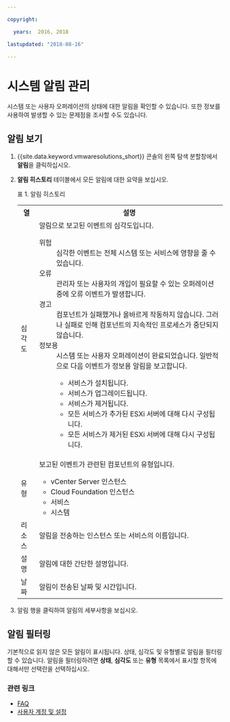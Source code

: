 ```yaml
---

copyright:

  years:  2016, 2018

lastupdated: "2018-08-16"

---
```


# 시스템 알림 관리

시스템 또는 사용자 오퍼레이션의 상태에 대한 알림을 확인할 수 있습니다. 또한 정보를 사용하여 발생할 수 있는 문제점을 조사할 수도 있습니다.

## 알림 보기

1. {{site.data.keyword.vmwaresolutions_short}} 콘솔의 왼쪽 탐색 분할창에서 **알림**을 클릭하십시오.
2. **알림 히스토리** 테이블에서 모든 알림에 대한 요약을 보십시오.

   표 1. 알림 히스토리

    <table>
      <tr>
        <th>열</th>
        <th>설명</th>
      </tr>
      <tr>
        <td>심각도</td>
        <td>알림으로 보고된 이벤트의 심각도입니다.
          <dl class="dl">
          <dt class="dt dlterm">위험</dt>
          <dd class="dd">심각한 이벤트는 전체 시스템 또는 서비스에 영향을 줄 수 있습니다.</dd>
          <dt class="dt dlterm">오류</dt>
          <dd class="dd">관리자 또는 사용자의 개입이 필요할 수 있는 오퍼레이션 중에 오류 이벤트가 발생합니다.</dd>
          <dt class="dt dlterm">경고</dt>
          <dd class="dd">컴포넌트가 실패했거나 올바르게 작동하지 않습니다. 그러나 실패로 인해 컴포넌트의 지속적인 프로세스가 중단되지 않습니다.</dd>
            <dt class="dt dlterm">정보용</dt>
            <dd class="dd">시스템 또는 사용자 오퍼레이션이 완료되었습니다. 일반적으로 다음 이벤트가 정보용 알림을 보고합니다.
              <ul class="ul">
                <li class="li">서비스가 설치됩니다.</li>
                <li class="li">서비스가 업그레이드됩니다.</li>
                <li class="li">서비스가 제거됩니다.</li>
                <li class="li">모든 서비스가 추가된 ESXi 서버에 대해 다시 구성됩니다.</li>
                <li class="li">모든 서비스가 제거된 ESXi 서버에 대해 다시 구성됩니다.</li>
              </ul>
            </dd>
          </dl>
        </td>
       </tr>
       <tr>
         <td>유형</td>
         <td>보고된 이벤트가 관련된 컴포넌트의 유형입니다.<ul><li>vCenter Server 인스턴스</li><li>Cloud Foundation 인스턴스</li><li>서비스</li><li>시스템</li></ul></td>
       </tr>
       <tr>
         <td>리소스</td>
         <td>알림을 전송하는 인스턴스 또는 서비스의 이름입니다.</td>
       </tr>
       <tr>
         <td>설명</td>
         <td>알림에 대한 간단한 설명입니다.</td>
       </tr>
       <tr>
         <td>날짜</td>
         <td>알림이 전송된 날짜 및 시간입니다.</td>
       </tr>
    </table>                                       

3. 알림 행을 클릭하여 알림의 세부사항을 보십시오.

## 알림 필터링

기본적으로 읽지 않은 모든 알림이 표시됩니다. 상태, 심각도 및 유형별로 알림을 필터링할 수 있습니다. 알림을 필터링하려면 **상태**, **심각도** 또는 **유형** 목록에서 표시할 항목에 대해서만 선택란을 선택하십시오.

### 관련 링크

* [FAQ](faq.html)
* [사용자 계정 및 설정](useraccount.html)
